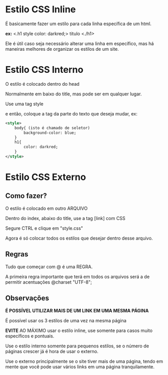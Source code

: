 

# Estilo CSS Inline

É basicamente fazer um estilo para cada linha específica de um html.

**ex:** <.h1 style color: darkred;> titulo <./h1>

Ele é útil caso seja necessário alterar uma linha em específico, mas há maneiras melhores de organizar os estilos de um site.


# Estilo CSS Interno
O estilo é colocado dentro do head

Normalmente em baixo do title, mas pode ser em qualquer lugar.

Use uma tag style

e então, coloque a tag da parte do texto que deseja mudar, ex:

```xml
<style>
	body{ (isto é chamado de seletor)
		background-color: blue;
	}
	h1{
		color: darkred;
	}
</style>
```


# Estilo CSS Externo
## Como fazer?

O estilo é colocado em outro ARQUIVO

Dentro do index, abaixo do title, use a tag [link] com CSS

Segure CTRL e clique em "style.css"

Agora é só colocar todos os estilos que desejar dentro desse arquivo.

## Regras

Tudo que começar com @ é uma REGRA.

A primeira regra importante que terá em todos os arquivos será a de permitir acentuações
@charset "UTF-8";

## Observações

**É POSSÍVEL UTILIZAR MAIS DE UM LINK EM UMA MESMA PÁGINA**

É possível usar os 3 estilos de uma vez na mesma página

**EVITE** AO MÁXIMO usar o estilo inline, use somente para casos muito específicos e pontuais.

Use o estilo interno somente para pequenos estilos, se o número de páginas crescer já é hora de usar o externo.

Use o externo principalmente se o site tiver mais de uma página, tendo em mente que você pode usar vários links em uma página tranquilamente.